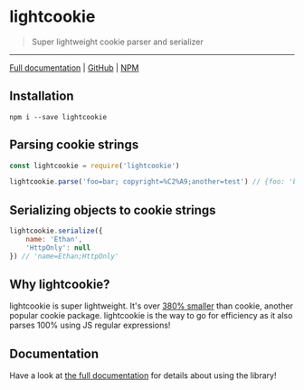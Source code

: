 # lightcookie
> Super lightweight cookie parser and serializer

---

[Full documentation](https://ethanent.github.io/lightcookie/) | [GitHub](https://github.com/ethanent/lightcookie) | [NPM](https://www.npmjs.com/package/lightcookie)

## Installation

```shell
npm i --save lightcookie
```

## Parsing cookie strings

```javascript
const lightcookie = require('lightcookie')

lightcookie.parse('foo=bar; copyright=%C2%A9;another=test') // {foo: 'bar', copyright: '©', another: 'test'}
```

## Serializing objects to cookie strings

```javascript
lightcookie.serialize({
	name: 'Ethan',
	'HttpOnly': null
}) // 'name=Ethan;HttpOnly'
```

## Why lightcookie?

lightcookie is super lightweight. It's over [380% smaller](https://www.google.com/search?q=1.67kb+%2F+439+bytes) than cookie, another popular cookie package. lightcookie is the way to go for efficiency as it also parses 100% using JS regular expressions!

## Documentation

Have a look at [the full documentation](https://ethanent.github.io/lightcookie/) for details about using the library!